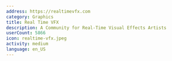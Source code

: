 ```yaml
---
address: https://realtimevfx.com
category: Graphics
title: Real Time VFX
description: A Community for Real-Time Visual Effects Artists
userCount: 5866
icon: realtime-vfx.jpeg
activity: medium
language: en_US
---
```

